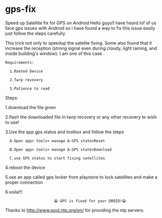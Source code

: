 # gps-fix
Speed up Satellite fix for GPS on Android
Hello guys!I have heard lof of us face gps issues with  Android  so i have found a way to fix this issue easily just follow the steps carefully

This trick not only to speedup the satelite fixing. Some also found that it increase the reception (strong signal even during cloudy, light raining, and inside building's window). I am one of this case .

    Requirements:

      1.Rooted Device
  
      2.Twrp revovery
  
      3.Patience to read
  

Steps:
 
  1.download the file given

  2.flash the downloaded file in twrp recovery or any other recovery to wish to use!

  3.Use the app gps status and toolbox and follow the steps

      A.Open app> tools> manage A-GPS state>Reset

      B.Open app> tools> manage A-GPS state>Download

      C.use GPS status to start fixing satellites

  4.reboot the device

  5.use an app called gps locker from playstore to lock satellites and make a proper connection

  6.voila!!! 
  


                          😁 GPS is fixed for your DROID!😁




Thanks to http://www.pool.ntp.org/en/ for providing the ntp servers.
